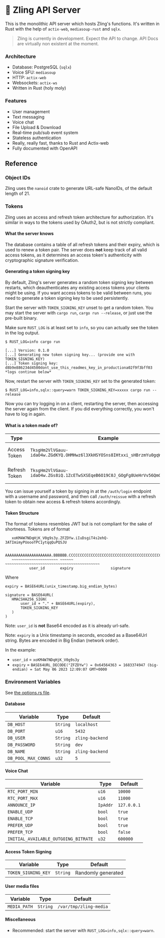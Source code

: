 # 🦀 Zling API Server
This is the monolithic API server which hosts Zling's functions. It's written in Rust with the help of `actix-web`, `mediasoup-rust` and `sqlx`.

> Zling is currently in development. Expect the API to change. API Docs are virtually non existent at the moment.

### Architecture
- Database: PostgreSQL (`sqlx`)
- Voice SFU: `mediasoup`
- HTTP: `actix-web`
- Websockets: `actix-ws`
- Written in Rust (holy moly)

### Features
- User management
- Text messaging
- Voice chat
- File Upload & Download
- Real-time pub/sub event system
- Stateless authentication
- Really, really fast, thanks to Rust and Actix-web
- Fully documented with OpenAPI

## Reference

### Object IDs
Zling uses the `nanoid` crate to generate URL-safe NanoIDs, of the default length of 21.

### Tokens
Zling uses an access and refresh token architecture for authorization. It's similar in ways 
to the tokens used by OAuth2, but is not strictly compliant. 

#### What the server knows
The database contains a table of all refresh tokens and their expiry, which is used to renew a token pair.
The server does **not** keep track of all valid access tokens, as it determines an access token's 
authenticity with cryptographic signature verification.

#### Generating a token signing key
By default, Zling's server generates a random token signing key between restarts, which deauthenticates any existing
access tokens your clients might be using. If you want access tokens to be valid between runs, you need to generate a 
token signing key to be used persistently. 

Start the server with `TOKEN_SIGNING_KEY` unset to get a random token. You may
start the server with `cargo run`, `cargo run --release`, or just use the
pre-built binary.

Make sure `RUST_LOG` is at least set to `info`, so you can actually see the token in the log output. 
```
$ RUST_LOG=info cargo run

[...] Version: 0.1.0
[...] Generating new token signing key... (provide one with TOKEN_SIGNING_KEY)
[...] Token signing key: d8b9e886234d4500dont_use_this_readmes_key_in_productiona02f9f3bff03
*logs continue below*
```

Now, restart the server with `TOKEN_SIGNING_KEY` set to the generated token:
```
$ RUST_LOG=info,sqlx::query=warn TOKEN_SIGNING_KEY=xxxxx cargo run --release
```
Now you can try logging in on a client, restarting the server, then accessing the server again from the client. If you did 
everything correctly, you won't have to log in again.

#### What is a token made of?
|Type|Example|Validity|
|-|-|-|
|Access Token|`TksgHm2VlVGauu-idaO4w.ZGdKYQ.OHMHwz6l3XkHSYOSns8IHtxxi_sHBrzmYu0gqWZtcUs`| Short (~10 mins)
|Refresh Token|`TksgHm2VlVGauu-idaO4w.ZGs8iQ.1ZcETwSXSEqeB6O19C0J_GOgFg8UeHrVv56QmGsszHmUDSog`| Long (~3 days)

You can issue yourself a token by signing in at the `/auth/login` endpoint with a username and password, and then call `/auth/reissue` with a refresh token to obtain new access & refresh tokens accordingly.

#### Token Structure
The format of tokens resembles JWT but is not compliant for the sake of shortness. Tokens are of format 
 ```
    xoKM4W7NDqHjK_V0g9s3y.ZFZDYw.iIuDsgiT4s2ehQ-3ATImimyPUoooTPC1ytqqQuPQSJU

    AAAAAAAAAAAAAAAAAAAAA.BBBBBB.CCCCCCCCCCCCCCCCCCCCCCCCCCCCCCCCCCCCCCCCCCC
    ~~~~~~~~~~~~~~~~~~~~~ ~~~~~~ ~~~~~~~~~~~~~~~~~~~~~~~~~~~~~~~~~~~~~~~~~~~
            user_id       expiry                 signature
 ```

 Where 
 ```
 expiry = BASE64URL(unix_timestamp.big_endian_bytes)

 signature = BASE64URL(
    HMACSHA256_SIGN(
        user_id + "." + BASE64URL(expiry), 
        TOKEN_SIGNING_KEY
    )
 )
 ```
 Note: `user_id` is **not** Base64 encoded as it is already url-safe.
 
 Note: `expiry` is a Unix timestamp in seconds, encoded as a Base64Url string. Bytes are encoded in Big Endian (network order).

 In the example:
 - `user_id` = `xoKM4W7NDqHjK_V0g9s3y`
 - `expiry` = `BASE64URL_DECODE("ZFZDYw") = 0x64564363 = 1683374947 (big-endian) = Sat May 06 2023 12:09:07 GMT+0000`

### Environment Variables
See [the options.rs file](src/options.rs).

#### Database
|Variable|Type|Default|
|-|-|-|
|`DB_HOST`|`String`|`localhost`|
|`DB_PORT`|`u16`|`5432`|
|`DB_USER`|`String`|`zling-backend`|
|`DB_PASSWORD`|`String`|`dev`|
|`DB_NAME`|`String`|`zling-backend`|
|`DB_POOL_MAX_CONNS`|`u32`|`5`|

#### Voice Chat
|Variable|Type|Default|
|-|-|-|
|`RTC_PORT_MIN`|`u16`|`10000`|
|`RTC_PORT_MAX`|`u16`|`11000`    |
|`ANNOUNCE_IP`|`IpAddr`|`127.0.0.1`|
|`ENABLE_UDP`|`bool`|`true`|
|`ENABLE_TCP`|`bool`|`true`|
|`PREFER_UDP`|`bool`|`true`|
|`PREFER_TCP`|`bool`|`false`|
|`INITIAL_AVAILABLE_OUTGOING_BITRATE`|`u32`|`600000`|

#### Access Token Signing
|Variable|Type|Default|
|-|-|-|
|`TOKEN_SIGNING_KEY`|`String`|Randomly generated|

#### User media files
|Variable|Type|Default|
|-|-|-|
|`MEDIA_PATH`|`String`|`/var/tmp/zling-media`|

#### Miscellaneous
- Recommended: start the server with `RUST_LOG=info,sqlx::query=warn`.
